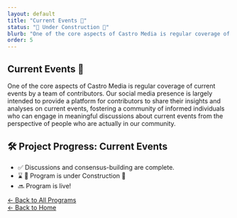 ```yaml
---
layout: default
title: "Current Events 📰"
status: "🚧 Under Construction 🚧"
blurb: "One of the core aspects of Castro Media is regular coverage of current events by a team of contributors. Our social media presence is largely intended to provide a platform for contributors to share their insights and analyses on current events, fostering a community of informed individuals who can engage in meaningful discussions about current events from the perspective of people who are actually in our community."
order: 5
---
```


## Current Events 📰

One of the core aspects of Castro Media is regular coverage of current events by a team of contributors. Our social media presence is largely intended to provide a platform for contributors to share their insights and analyses on current events, fostering a community of informed individuals who can engage in meaningful discussions about current events from the perspective of people who are actually in our community.


## 🛠️ Project Progress: Current Events

- ✅ Discussions and consensus-building are complete.
- ⌛ 🚧 Program is under Construction 🚧
- 🔜 Program is live!

[← Back to All Programs](/program/)  
[← Back to Home](/)
